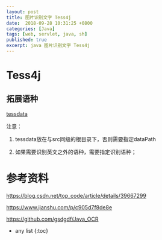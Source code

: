 ```yaml
---
layout: post
title: 图片识别文字 Tess4j  
date:  2018-09-28 10:31:25 +0800
categories: [Java]
tags: [web, servlet, java, sh]
published: true
excerpt: java 图片识别文字 Tess4j 
---
```


# Tess4j

## 拓展语种

[tessdata](https://github.com/tesseract-ocr/tessdata)

注意：

1. tessdata放在与src同级的根目录下，否则需要指定dataPath

2. 如果需要识别英文之外的语种，需要指定识别语种；

# 参考资料

https://blog.csdn.net/top_code/article/details/39667299

https://www.jianshu.com/p/c905d7f8de8e

https://github.com/gsdgdf/Java_OCR

* any list
{:toc}